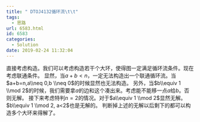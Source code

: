 ```yaml
---
title: " DTOJ4132循环流\t\t"
tags:
  - 思路
url: 6583.html
id: 6583
categories:
  - Solution
date: 2019-02-24 11:32:04
---
```


直接考虑构造。我们可以考虑构造若干个大环，使得图一定满足循环流条件。现在考虑联通条件。 显然，当$a+b<n$，一定无法构造出一个联通循环流。当$a+b=n,a\\neq 0,b \\neq 0$的时候显然也无法构造。 另外，当$b\\equiv 1 \\mod 2$的时候，我们需要拿$a$的边和这个凑出来。考虑能不能移一点$a$给$b$。否则无解。 接下来考虑特判$n =2$的情况。对于$a\\equiv 1 \\mod 2$显然无解。$b\\equiv 1 \\mod 2, a<2$也是无解的。 判断掉上述的无解以后剩下的都可以构造多个大环来得解了。